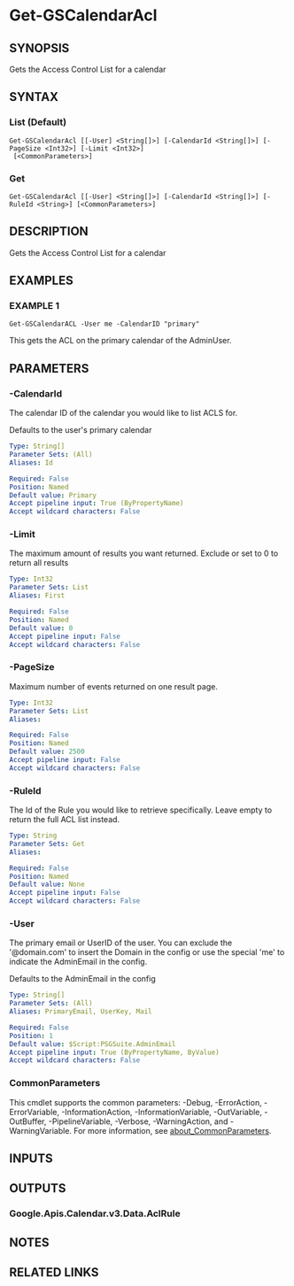 # Get-GSCalendarAcl

## SYNOPSIS
Gets the Access Control List for a calendar

## SYNTAX

### List (Default)
```
Get-GSCalendarAcl [[-User] <String[]>] [-CalendarId <String[]>] [-PageSize <Int32>] [-Limit <Int32>]
 [<CommonParameters>]
```

### Get
```
Get-GSCalendarAcl [[-User] <String[]>] [-CalendarId <String[]>] [-RuleId <String>] [<CommonParameters>]
```

## DESCRIPTION
Gets the Access Control List for a calendar

## EXAMPLES

### EXAMPLE 1
```
Get-GSCalendarACL -User me -CalendarID "primary"
```

This gets the ACL on the primary calendar of the AdminUser.

## PARAMETERS

### -CalendarId
The calendar ID of the calendar you would like to list ACLS for.

Defaults to the user's primary calendar

```yaml
Type: String[]
Parameter Sets: (All)
Aliases: Id

Required: False
Position: Named
Default value: Primary
Accept pipeline input: True (ByPropertyName)
Accept wildcard characters: False
```

### -Limit
The maximum amount of results you want returned.
Exclude or set to 0 to return all results

```yaml
Type: Int32
Parameter Sets: List
Aliases: First

Required: False
Position: Named
Default value: 0
Accept pipeline input: False
Accept wildcard characters: False
```

### -PageSize
Maximum number of events returned on one result page.

```yaml
Type: Int32
Parameter Sets: List
Aliases:

Required: False
Position: Named
Default value: 2500
Accept pipeline input: False
Accept wildcard characters: False
```

### -RuleId
The Id of the Rule you would like to retrieve specifically.
Leave empty to return the full ACL list instead.

```yaml
Type: String
Parameter Sets: Get
Aliases:

Required: False
Position: Named
Default value: None
Accept pipeline input: False
Accept wildcard characters: False
```

### -User
The primary email or UserID of the user.
You can exclude the '@domain.com' to insert the Domain in the config or use the special 'me' to indicate the AdminEmail in the config.

Defaults to the AdminEmail in the config

```yaml
Type: String[]
Parameter Sets: (All)
Aliases: PrimaryEmail, UserKey, Mail

Required: False
Position: 1
Default value: $Script:PSGSuite.AdminEmail
Accept pipeline input: True (ByPropertyName, ByValue)
Accept wildcard characters: False
```

### CommonParameters
This cmdlet supports the common parameters: -Debug, -ErrorAction, -ErrorVariable, -InformationAction, -InformationVariable, -OutVariable, -OutBuffer, -PipelineVariable, -Verbose, -WarningAction, and -WarningVariable. For more information, see [about_CommonParameters](http://go.microsoft.com/fwlink/?LinkID=113216).

## INPUTS

## OUTPUTS

### Google.Apis.Calendar.v3.Data.AclRule
## NOTES

## RELATED LINKS

